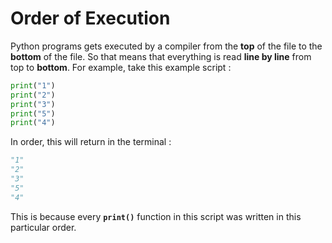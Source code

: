 # Order of Execution
Python programs gets executed by a compiler from the **top** of the file to the **bottom** of the file. So that means that everything is read **line by line** from top to **bottom**. For example, take this example script : 

```py
print("1")
print("2")
print("3")
print("5")
print("4")
```

In order, this will return in the terminal : 

```py
"1"
"2"
"3"
"5"
"4"
```
This is because every **`print()`**  function in this script was written in this particular order. 
